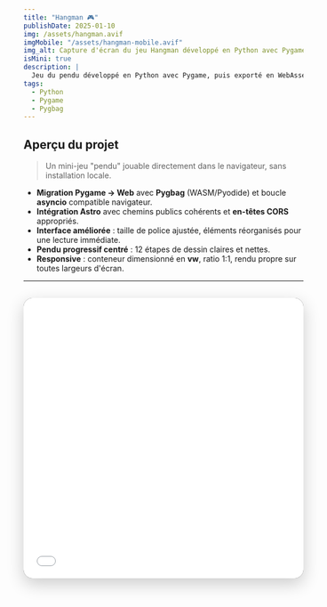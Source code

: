 ```yaml
---
title: "Hangman 🎮"
publishDate: 2025-01-10
img: /assets/hangman.avif
imgMobile: "/assets/hangman-mobile.avif"
img_alt: Capture d'écran du jeu Hangman développé en Python avec Pygame
isMini: true
description: |
  Jeu du pendu développé en Python avec Pygame, puis exporté en WebAssembly grâce à Pygbag pour être jouable directement dans le navigateur.
tags:
  - Python
  - Pygame
  - Pygbag
---
```


## Aperçu du projet

> Un mini-jeu "pendu" jouable directement dans le navigateur, sans installation locale.

- **Migration Pygame → Web** avec **Pygbag** (WASM/Pyodide) et boucle **asyncio** compatible navigateur.
- **Intégration Astro** avec chemins publics cohérents et **en-têtes CORS** appropriés.
- **Interface améliorée** : taille de police ajustée, éléments réorganisés pour une lecture immédiate.
- **Pendu progressif centré** : 12 étapes de dessin claires et nettes.
- **Responsive** : conteneur dimensionné en **vw**, ratio 1:1, rendu propre sur toutes largeurs d'écran.

---

<div class="game-container">
  <div class="game-frame">
    <iframe
      src="/games/hangman/index.html"
      title="Hangman"
      allow="cross-origin-isolated"
      scrolling="no"
    ></iframe>
  </div>
</div>

<style>
  /* Annuler les paddings parents sur mobile */
  @media (max-width: 767px) {
    :global(body),
    :global(main),
    :global(.content),
    :global(.stack),
    :global(article) {
      padding-left: 0 !important;
      padding-right: 0 !important;
    }
    
    /* Remettre du padding uniquement pour le texte */
    :global(h2),
    :global(blockquote),
    :global(ul),
    :global(p) {
      padding-left: 1rem !important;
      padding-right: 1rem !important;
    }
  }

  .game-container {
    display: flex;
    justify-content: center;
    align-items: center;
    width: 100vw;
    margin-left: calc(-50vw + 50%);
    padding: 1rem 0;
  }

  .game-frame {
    position: relative;
    width: 95vw;
    max-width: 500px;
    border-radius: 1rem;
    overflow: hidden;
    box-shadow: var(--shadow-md, 0 10px 30px rgba(0,0,0,0.2));
    background: #1e1e1e;
  }

  .game-frame > iframe {
    display: block;
    width: 100%;
    aspect-ratio: 1 / 1;
    height: auto;
    border: 0;
    touch-action: manipulation;
  }

  /* Petits mobiles */
  @media (max-width: 400px) {
    .game-frame {
      width: 92vw;
      max-width: 350px;
    }
  }

  /* Tablettes */
  @media (min-width: 768px) {
    .game-container {
      width: 100%;
      margin-left: 0;
    }
    
    .game-frame {
      width: 80vw;
      max-width: 600px;
    }
  }

  /* Desktop */
  @media (min-width: 1024px) {
    .game-frame {
      width: 70vw;
      max-width: 800px;
    }
  }

  /* Masquer l'image de couverture */
  :global(.stack.gap-10.content > img),
  :global(.stack.gap-10.content > a.demo-image) {
    display: none !important;
  }
</style>
